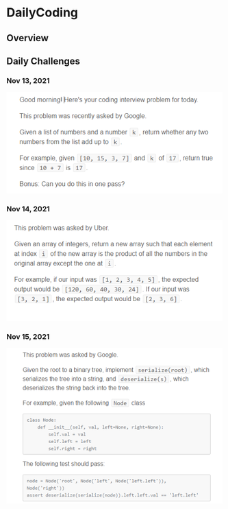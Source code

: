 # DailyCoding

## Overview

## Daily Challenges 

### Nov 13, 2021

![Nov 13, 2021 Question](/2021-11-13/Nov13-2021.png)

### Nov 14, 2021 
![Nov 14, 2021 Question](/2021-11-14/Nov14-2021.png)

### Nov 15, 2021 
![Nov 15, 2021 Question](/2021-11-15/Nov15-2021.png)